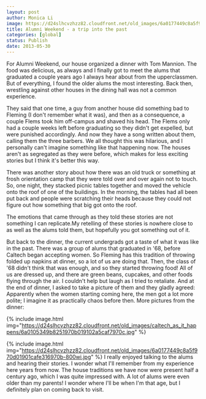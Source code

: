 ```yaml
---
layout: post
author: Monica Li
image: https://d24slhcvzhzz82.cloudfront.net/old_images/6a0177449c8a5f970d01901cafe142970b-800wi.jpg
title: Alumni Weekend - a trip into the past
categories: [global]
status: Publish
date: 2013-05-30
---
```


For Alumni Weekend, our house organized a dinner with Tom Mannion. The food was delicious, as always and I finally got to meet the alums that graduated a couple years ago I always hear about from the upperclassmen. But of everything, I found the older alums the most interesting. Back then, wrestling against other houses in the dining hall was not a common experience.

They said that one time, a guy from another house did something bad to Fleming (I don't remember what it was), and then as a consequence, a couple Flems took him off-campus and shaved his head. The Flems only had a couple weeks left before graduating so they didn't get expelled, but were punished accordingly. And now they have a song written about them, calling them the three barbers. We all thought this was hilarious, and I personally can't imagine something like that happening now. The houses aren't as segregated as they were before, which makes for less exciting stories but I think it's better this way.

There was another story about how there was an old truck or something at frosh orientation camp that they were told over and over again not to touch. So, one night, they stacked picnic tables together and moved the vehicle onto the roof of one of the buildings. In the morning, the tables had all been put back and people were scratching their heads because they could not figure out how something that big got onto the roof.

The emotions that came through as they told these stories are not something I can replicate.My retelling of these stories is nowhere close to as well as the alums told them, but hopefully you got something out of it.

But back to the dinner, the current undergrads got a taste of what it was like in the past. There was a group of alums that graduated in '68, before Caltech began accepting women. So Fleming has this tradition of throwing folded up napkins at dinner, so a lot of us are doing that. Then, the class of '68 didn't think that was enough, and so they started throwing food! All of us are dressed up, and there are green beans, cupcakes, and other foods flying through the air. I couldn't help but laugh as I tried to retaliate. And at the end of dinner, I asked to take a picture of them and they gladly agreed:
Apparently when the women starting coming here, the men got a lot more polite; I imagine it as practically chaos before then. More pictures from the dinner:


{% include image.html img="https://d24slhcvzhzz82.cloudfront.net/old_images/caltech_as_it_happens/6a0105349b8251970b019102a5caf7970c.jpg" %}


{% include image.html img="https://d24slhcvzhzz82.cloudfront.net/old_images/6a0177449c8a5f970d01901cafe316970b-800wi.jpg" %}
I really enjoyed talking to the alums and hearing their stories. I wonder what I'll remember from my experience here years from now. The house traditions we have now were present half a century ago, which I was quite impressed with. A lot of alums were even older than my parents! I wonder where I'll be when I'm that age, but I definitely plan on coming back to visit.

